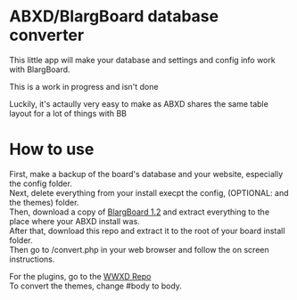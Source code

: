 # ABXD/BlargBoard database converter
This little app will make your database and settings and config info work with BlargBoard.

This is a work in progress and isn't done

Luckily, it's actaully very easy to make as ABXD shares the same table layout for a lot of things with BB

# How to use
First, make a backup of the board's database and your website, especially the config folder.            
Next, delete everything from your install execpt the config, (OPTIONAL: and the themes) folder.              
Then, download a copy of [BlargBoard 1.2](https://github.com/maorninja/BlargBoard/) and extract everything to the place where your ABXD install was.                 
After that, download this repo and extract it to the root of your board install folder.                  
Then go to /convert.php in your web browser and follow the on screen instructions.

For the plugins, go to the [WWXD Repo](https://github.com/WWXD/addons/)          
To convert the themes, change #body to body.
